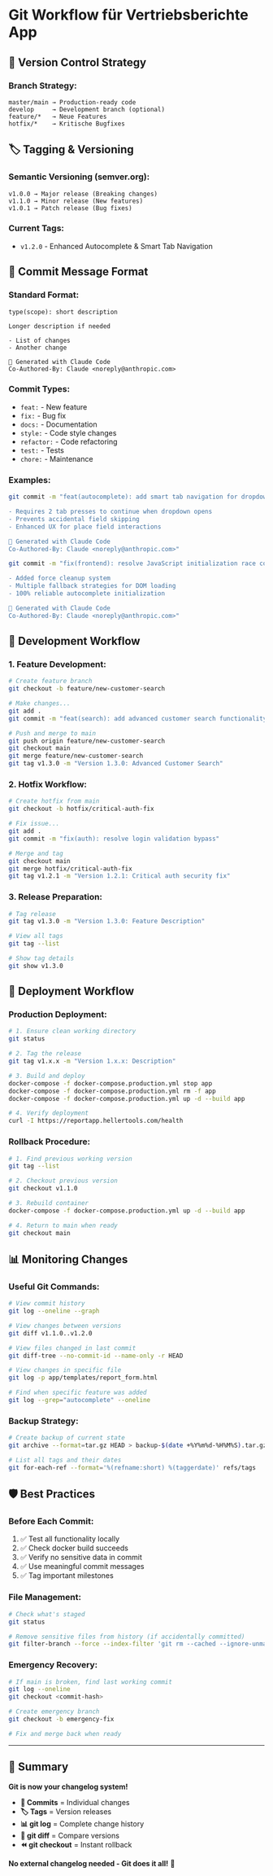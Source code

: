 # Git Workflow für Vertriebsberichte App

## 🎯 **Version Control Strategy**

### **Branch Strategy:**
```
master/main → Production-ready code
develop     → Development branch (optional)
feature/*   → Neue Features
hotfix/*    → Kritische Bugfixes
```

## 🏷️ **Tagging & Versioning**

### **Semantic Versioning (semver.org):**
```
v1.0.0 → Major release (Breaking changes)
v1.1.0 → Minor release (New features)
v1.0.1 → Patch release (Bug fixes)
```

### **Current Tags:**
- `v1.2.0` - Enhanced Autocomplete & Smart Tab Navigation

## 📝 **Commit Message Format**

### **Standard Format:**
```
type(scope): short description

Longer description if needed

- List of changes
- Another change

🤖 Generated with Claude Code
Co-Authored-By: Claude <noreply@anthropic.com>
```

### **Commit Types:**
- `feat:` - New feature
- `fix:` - Bug fix
- `docs:` - Documentation
- `style:` - Code style changes
- `refactor:` - Code refactoring
- `test:` - Tests
- `chore:` - Maintenance

### **Examples:**
```bash
git commit -m "feat(autocomplete): add smart tab navigation for dropdowns

- Requires 2 tab presses to continue when dropdown opens
- Prevents accidental field skipping
- Enhanced UX for place field interactions

🤖 Generated with Claude Code
Co-Authored-By: Claude <noreply@anthropic.com>"

git commit -m "fix(frontend): resolve JavaScript initialization race condition

- Added force cleanup system
- Multiple fallback strategies for DOM loading
- 100% reliable autocomplete initialization

🤖 Generated with Claude Code
Co-Authored-By: Claude <noreply@anthropic.com>"
```

## 🚀 **Development Workflow**

### **1. Feature Development:**
```bash
# Create feature branch
git checkout -b feature/new-customer-search

# Make changes...
git add .
git commit -m "feat(search): add advanced customer search functionality"

# Push and merge to main
git push origin feature/new-customer-search
git checkout main
git merge feature/new-customer-search
git tag v1.3.0 -m "Version 1.3.0: Advanced Customer Search"
```

### **2. Hotfix Workflow:**
```bash
# Create hotfix from main
git checkout -b hotfix/critical-auth-fix

# Fix issue...
git add .
git commit -m "fix(auth): resolve login validation bypass"

# Merge and tag
git checkout main
git merge hotfix/critical-auth-fix
git tag v1.2.1 -m "Version 1.2.1: Critical auth security fix"
```

### **3. Release Preparation:**
```bash
# Tag release
git tag v1.3.0 -m "Version 1.3.0: Feature Description"

# View all tags
git tag --list

# Show tag details
git show v1.3.0
```

## 🏁 **Deployment Workflow**

### **Production Deployment:**
```bash
# 1. Ensure clean working directory
git status

# 2. Tag the release
git tag v1.x.x -m "Version 1.x.x: Description"

# 3. Build and deploy
docker-compose -f docker-compose.production.yml stop app
docker-compose -f docker-compose.production.yml rm -f app
docker-compose -f docker-compose.production.yml up -d --build app

# 4. Verify deployment
curl -I https://reportapp.hellertools.com/health
```

### **Rollback Procedure:**
```bash
# 1. Find previous working version
git tag --list

# 2. Checkout previous version
git checkout v1.1.0

# 3. Rebuild container
docker-compose -f docker-compose.production.yml up -d --build app

# 4. Return to main when ready
git checkout main
```

## 📊 **Monitoring Changes**

### **Useful Git Commands:**
```bash
# View commit history
git log --oneline --graph

# View changes between versions
git diff v1.1.0..v1.2.0

# View files changed in last commit
git diff-tree --no-commit-id --name-only -r HEAD

# View changes in specific file
git log -p app/templates/report_form.html

# Find when specific feature was added
git log --grep="autocomplete" --oneline
```

### **Backup Strategy:**
```bash
# Create backup of current state
git archive --format=tar.gz HEAD > backup-$(date +%Y%m%d-%H%M%S).tar.gz

# List all tags and their dates
git for-each-ref --format='%(refname:short) %(taggerdate)' refs/tags
```

## 🛡️ **Best Practices**

### **Before Each Commit:**
1. ✅ Test all functionality locally
2. ✅ Check docker build succeeds
3. ✅ Verify no sensitive data in commit
4. ✅ Use meaningful commit messages
5. ✅ Tag important milestones

### **File Management:**
```bash
# Check what's staged
git status

# Remove sensitive files from history (if accidentally committed)
git filter-branch --force --index-filter 'git rm --cached --ignore-unmatch sensitive-file.txt' --prune-empty --tag-name-filter cat -- --all
```

### **Emergency Recovery:**
```bash
# If main is broken, find last working commit
git log --oneline
git checkout <commit-hash>

# Create emergency branch
git checkout -b emergency-fix

# Fix and merge back when ready
```

---

## 🎯 **Summary**

**Git is now your changelog system!**

- **📝 Commits** = Individual changes
- **🏷️ Tags** = Version releases
- **📊 git log** = Complete change history
- **🔄 git diff** = Compare versions
- **⏪ git checkout** = Instant rollback

**No external changelog needed - Git does it all!** 🚀
